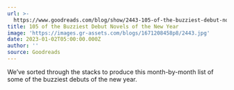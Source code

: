```yaml
---
url: >-
  https://www.goodreads.com/blog/show/2443-105-of-the-buzziest-debut-novels-of-the-new-year
title: 105 of the Buzziest Debut Novels of the New Year
image: 'https://images.gr-assets.com/blogs/1671208458p8/2443.jpg'
date: 2023-01-02T05:00:00.000Z
author: ''
source: Goodreads
---
```


We’ve sorted through the stacks to produce this month-by-month list of some of the buzziest debuts of the new year.
